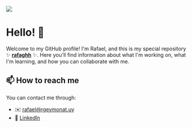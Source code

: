 <img src="https://media.licdn.com/dms/image/D4D16AQE9DAUgU5Ok-w/profile-displaybackgroundimage-shrink_350_1400/0/1714360483475?e=1720051200&v=beta&t=INjenHCpqvvdD965G3Wzb1Fin93vs4HrTdnkGrd_hqI"/>

# Hello! 👋
Welcome to my GitHub profile! I'm Rafael, and this is my special repository ✨ **[rafaghh][website]** ✨. Here you'll find information about what I'm working on, what I'm learning, and how you can collaborate with me.

## 📫 How to reach me
You can contact me through:
- ✉️ [rafael@rgeymonat.uy](mailto:rafael@rgeymonat.uy)
- 🔗 [LinkedIn](https://www.linkedin.com/in/rafael-geymonat/)


[website]: https://github.rgeymonat.uy/

